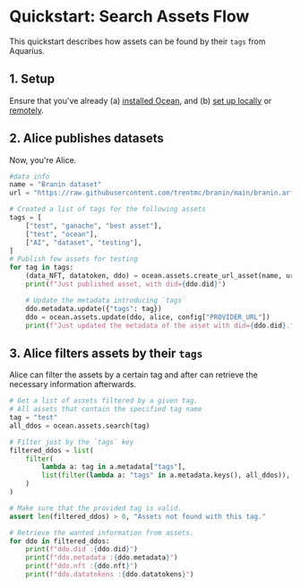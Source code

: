 <!--
Copyright 2022 Ocean Protocol Foundation
SPDX-License-Identifier: Apache-2.0
-->


# Quickstart: Search Assets Flow

This quickstart describes how assets can be found by their `tags` from Aquarius.


## 1. Setup

Ensure that you've already (a) [installed Ocean](install.md), and (b) [set up locally](setup-local.md) or [remotely](setup-remote.md).

## 2. Alice publishes datasets

Now, you're Alice.

```python
#data info
name = "Branin dataset"
url = "https://raw.githubusercontent.com/trentmc/branin/main/branin.arff"

# Created a list of tags for the following assets
tags = [
    ["test", "ganache", "best asset"],
    ["test", "ocean"],
    ["AI", "dataset", "testing"],
]
# Publish few assets for testing
for tag in tags:
    (data_NFT, datatoken, ddo) = ocean.assets.create_url_asset(name, url, {"from": alice})
    print(f"Just published asset, with did={ddo.did}")

    # Update the metadata introducing `tags`
    ddo.metadata.update({"tags": tag})
    ddo = ocean.assets.update(ddo, alice, config["PROVIDER_URL"])
    print(f"Just updated the metadata of the asset with did={ddo.did}.")

```
## 3. Alice filters assets by their `tags`

Alice can filter the assets by a certain tag and after can retrieve the necessary
information afterwards.

```python
# Get a list of assets filtered by a given tag.
# All assets that contain the specified tag name
tag = "test"
all_ddos = ocean.assets.search(tag)

# Filter just by the `tags` key
filtered_ddos = list(
    filter(
        lambda a: tag in a.metadata["tags"],
        list(filter(lambda a: "tags" in a.metadata.keys(), all_ddos)),
    )
)

# Make sure that the provided tag is valid.
assert len(filtered_ddos) > 0, "Assets not found with this tag."

# Retrieve the wanted information from assets.
for ddo in filtered_ddos:
    print(f"ddo.did :{ddo.did}")
    print(f"ddo.metadata :{ddo.metadata}")
    print(f"ddo.nft :{ddo.nft}")
    print(f"ddo.datatokens :{ddo.datatokens}")
```
